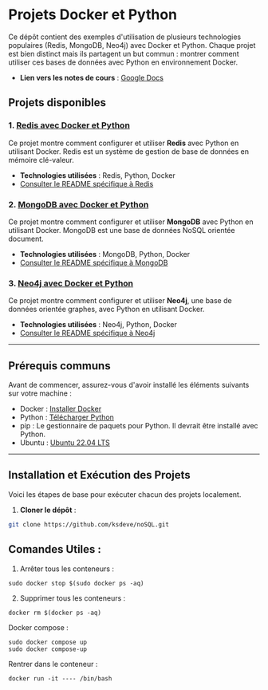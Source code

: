 # Projets Docker et Python

Ce dépôt contient des exemples d'utilisation de plusieurs technologies populaires (Redis, MongoDB, Neo4j) avec Docker et Python. Chaque projet est bien distinct mais ils partagent un but commun : montrer comment utiliser ces bases de données avec Python en environnement Docker.

- **Lien vers les notes de cours** : [Google Docs](https://docs.google.com/document/d/1qaOQejrpY60PV4uGTpxFEucIaD8HRcpF4wXGcN3kItA/edit?usp=drive_link)

## Projets disponibles

### 1. [Redis avec Docker et Python](redis/README.md)
Ce projet montre comment configurer et utiliser **Redis** avec Python en utilisant Docker. Redis est un système de gestion de base de données en mémoire clé-valeur.

- **Technologies utilisées** : Redis, Python, Docker
- [Consulter le README spécifique à Redis](redis/README.md)

### 2. [MongoDB avec Docker et Python](mongodb/README.md)
Ce projet montre comment configurer et utiliser **MongoDB** avec Python en utilisant Docker. MongoDB est une base de données NoSQL orientée document.

- **Technologies utilisées** : MongoDB, Python, Docker
- [Consulter le README spécifique à MongoDB](mongodb/README.md)

### 3. [Neo4j avec Docker et Python](neo4j/README.md)
Ce projet montre comment configurer et utiliser **Neo4j**, une base de données orientée graphes, avec Python en utilisant Docker.

- **Technologies utilisées** : Neo4j, Python, Docker
- [Consulter le README spécifique à Neo4j](neo4j/README.md)

---

## Prérequis communs
Avant de commencer, assurez-vous d'avoir installé les éléments suivants sur votre machine :

- Docker : [Installer Docker](https://www.docker.com/get-started/)
- Python : [Télécharger Python](https://www.python.org/downloads/)
- pip : Le gestionnaire de paquets pour Python. Il devrait être installé avec Python.
- Ubuntu : [Ubuntu 22.04 LTS](https://releases.ubuntu.com/jammy/)
---

## Installation et Exécution des Projets
Voici les étapes de base pour exécuter chacun des projets localement.

1. **Cloner le dépôt** :

```bash
git clone https://github.com/ksdeve/noSQL.git
```


## Comandes Utiles :

1. Arrêter tous les conteneurs :
```
sudo docker stop $(sudo docker ps -aq)
```

2. Supprimer tous les conteneurs :
```
docker rm $(docker ps -aq)
```


Docker compose :
```
sudo docker compose up
sudo docker compose-up
```


Rentrer dans le conteneur :
```
docker run -it ---- /bin/bash
```